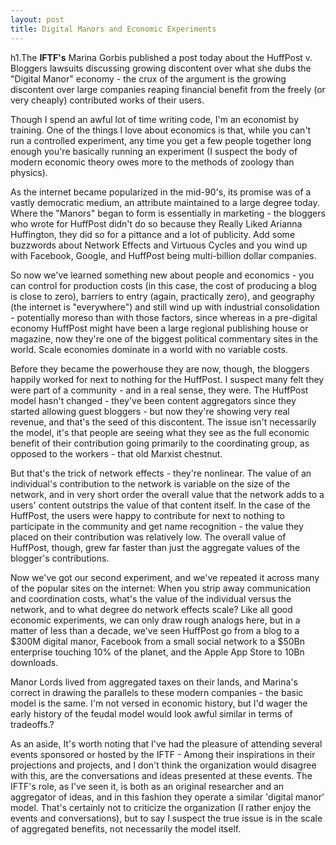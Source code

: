 ```yaml
---
layout: post
title: Digital Manors and Economic Experiments
---
```


h1.The __IFTF's__ Marina Gorbis published a post today about the HuffPost v. Bloggers lawsuits discussing growing discontent over what she dubs the "Digital Manor" economy - the crux of the argument is the growing discontent over large companies reaping financial benefit from the freely (or very cheaply) contributed works of their users.

Though I spend an awful lot of time writing code, I'm an economist by training. One of the things I love about economics is that, while you can't run a controlled experiment, any time you get a few people together long enough you're basically running an experiment (I suspect the body of modern economic theory owes more to the methods of zoology than physics).

As the internet became popularized in the mid-90's, its promise was of a vastly democratic medium, an attribute maintained to a large degree today. Where the "Manors" began to form is essentially in marketing - the bloggers who wrote for HuffPost didn't do so because they Really Liked Arianna Huffington, they did so for a pittance and a lot of publicity. Add some buzzwords about Network Effects and Virtuous Cycles and you wind up with Facebook, Google, and HuffPost being multi-billion dollar companies.

So now we've learned something new about people and economics - you can control for production costs (in this case, the cost of producing a blog is close to zero), barriers to entry (again, practically zero), and geography (the internet is "everywhere") and still wind up with industrial consolidation - potentially moreso than with those factors, since whereas in a pre-digital economy HuffPost might have been a large regional publishing house or magazine, now they're one of the biggest political commentary sites in the world. Scale economies dominate in a world with no variable costs.

Before they became the powerhouse they are now, though, the bloggers happily worked for next to nothing for the HuffPost. I suspect many felt they were part of a community - and in a real sense, they were. The HuffPost model hasn't changed - they've been content aggregators since they started allowing guest bloggers - but now they're showing very real revenue, and that's the seed of this discontent.  The issue isn't necessarily the model, it's that people are seeing what they see as the full economic benefit of their contribution going primarily to the coordinating group, as opposed to the workers - that old Marxist chestnut.

But that's the trick of network effects - they're nonlinear. The value of an individual's contribution to the network is variable on the size of the network, and in very short order the overall value that the network adds to a users' content outstrips the value of that content itself. In the case of the HuffPost, the users were happy to contribute for next to nothing to participate in the community and get name recognition - the value they placed on their contribution was relatively low. The overall value of HuffPost, though, grew far faster than just the aggregate values of the blogger's contributions.

Now we've got our second experiment, and we've repeated it across many of the popular sites on the internet: When you strip away communication and coordination costs, what's the value of the individual versus the network, and to what degree do network effects scale? Like all good economic experiments, we can only draw rough analogs here, but in a matter of less than a decade, we've seen HuffPost go from a blog to a $300M digital manor, Facebook from a small social network to a $50Bn enterprise touching 10% of the planet, and the Apple App Store to 10Bn downloads. 

Manor Lords lived from aggregated taxes on their lands, and Marina's correct in drawing the parallels to these modern companies - the basic model is the same. I'm not versed in economic history, but I'd wager the early history of the feudal model would look awful similar in terms of tradeoffs.?

As an aside, It's worth noting that I've had the pleasure of attending several events sponsored or hosted by the IFTF - Among their inspirations in their projections and projects, and I don't think the organization would disagree with this, are the conversations and ideas presented at these events. The IFTF's role, as I've seen it, is both as an original researcher and an aggregator of ideas, and in this fashion they operate a similar 'digital manor' model. That's certainly not to criticize the organization (I rather enjoy the events and conversations), but to say I suspect the true issue is in the scale of aggregated benefits, not necessarily the model itself.